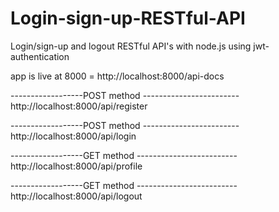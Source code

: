 # Login-sign-up-RESTful-API
Login/sign-up and logout RESTful API's with node.js using jwt-authentication

app is live at 8000 = http://localhost:8000/api-docs


------------------POST method ------------------------
http://localhost:8000/api/register 

------------------POST method ------------------------
http://localhost:8000/api/login

------------------GET method -------------------------
http://localhost:8000/api/profile

------------------GET method -------------------------
http://localhost:8000/api/logout

